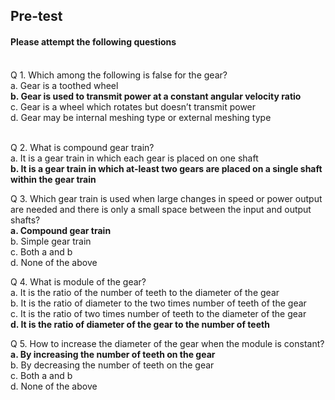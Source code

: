 ## <b> Pre-test</b>
#### Please attempt the following questions

<br>
Q 1. Which among the following is false for the gear?<br>
a. Gear is a toothed wheel <br>
<b>b. Gear is used to transmit power at a constant angular velocity ratio </b><br>
c. Gear is a wheel which rotates but doesn’t transmit power <br>
d. Gear may be internal meshing type or external meshing type <br><br>

Q 2. What is compound gear train?<br>
a. It is a gear train in which each gear is placed on one shaft<br>
<b>b. It is a gear train in which at-least two gears are placed on a single shaft within the gear train</b><br>

Q 3. Which gear train is used when large changes in speed or power output are needed and there is only a small space between the input and output shafts?<br>
<b>a. Compound gear train</b><br>
b. Simple gear train<br>
c. Both a and b<br>
d. None of the above<br>

Q 4. What is module of the gear?<br>
a. It is the ratio of the number of teeth to the diameter of the gear<br>
b. It is the ratio of diameter to the two times number of teeth of the gear<br>
c. It is the ratio of two times number of teeth to the diameter of the gear<br>
<b>d. It is the ratio of diameter of the gear to the number of teeth</b><br>

Q 5. How to increase the diameter of the gear when the module is constant?<br>
<b>a. By increasing the number of teeth on the gear</b><br>
b. By decreasing the number of teeth on the gear <br>
c. Both a and b<br>
d. None of the above<br>
